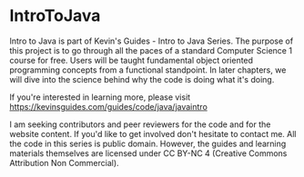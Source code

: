 # IntroToJava

Intro to Java is part of Kevin's Guides - Intro to Java Series. The purpose of this project is to go through all the paces of a standard Computer Science 1 course for free.
Users will be taught fundamental object oriented programming concepts from a functional standpoint. In later chapters, we will dive into the science behind why the code is
doing what it's doing. 

If you're interested in learning more, please visit https://kevinsguides.com/guides/code/java/javaintro

I am seeking contributors and peer reviewers for the code and for the website content. If you'd like to get involved don't hesitate to contact me.
All the code in this series is public domain. However, the guides and learning materials themselves are licensed under CC BY-NC 4 (Creative Commons Attribution Non Commercial).
